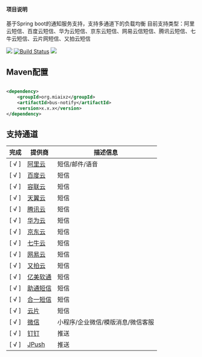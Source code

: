 #### 项目说明

基于Spring boot的通知服务支持，支持多通道下的负载均衡 目前支持类型：阿里云短信、百度云短信、华为云短信、京东云短信、网易云信短信、腾讯云短信、七牛云短信、云片网短信、又拍云短信

![](https://img.shields.io/maven-central/v/net.guerlab.sms/guerlab-sms-server-starter.svg)
[![Build Status](https://travis-ci.org/guerlab-net/guerlab-sms.svg?branch=master)](https://travis-ci.org/guerlab-net/guerlab-sms)
![](https://img.shields.io/badge/LICENSE-LGPL--3.0-brightgreen.svg)

## Maven配置

```xml

<dependency>
    <groupId>org.miaixz</groupId>
    <artifactId>bus-notify</artifactId>
    <version>x.x.x</version>
</dependency>
```

## 支持通道

| 完成    | 提供商                                                          | 描述信息               |
|-------|--------------------------------------------------------------|--------------------|
| [ √ ] | [阿里云](https://www.aliyun.com/product/sms)                    | 短信/邮件/语音           |
| [ √ ] | [百度云](https://cloud.baidu.com/product/sms.html)              | 短信                 |
| [ √ ] | [容联云](https://www.yuntongxun.com/sms/note-inform)            | 短信                 |
| [ √ ] | [天翼云](https://www.ctyun.cn/products/10020341)                | 短信                 |
| [ √ ] | [腾讯云](https://cloud.tencent.com/product/sms)                 | 短信                 |
| [ √ ] | [华为云](https://www.huaweicloud.com/product/msgsms.html)       | 短信                 |
| [ √ ] | [京东云](https://www.jdcloud.com/cn/products/text-message)      | 短信                 |
| [ √ ] | [七牛云](https://www.qiniu.com/products/sms)                    | 短信                 |
| [ √ ] | [网易云](https://netease.im/sms)                                | 短信                 |
| [ √ ] | [又拍云](https://www.upyun.com/products/sms)                    | 短信                 |
| [ √ ] | [亿美软通](https://www.emay.cn/article949.html)                  | 短信                 |
| [ √ ] | [助通短信](https://www.ztinfo.cn/products/sms)                   | 短信                 |
| [ √ ] | [合一短信](https://unisms.apistd.com/)                           | 短信                 |
| [ √ ] | [云片](https://www.yunpian.com/product/domestic-sms)           | 短信                 |
| [ √ ] | [微信](https://mp.weixin.qq.com/)                              | 小程序/企业微信/模版消息/微信客服 |
| [ √ ] | [钉钉](https://open.dingtalk.com/document/orgapp/api-overview) | 推送                 |
| [ √ ] | [JPush](https://docs.jiguang.cn/jpush)                       | 推送                 |


